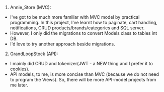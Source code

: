 1. Annie_Store (MVC): 
- I've got to be much more familiar with MVC model by practical programming. In this project, I've learnt how to paginate, cart handling, notifications, CRUD products/brands/categories and SQL server. 
- However, I only did the migrations to convert Models class to tables int DB. 
- I'd love to try another approach beside migrations.

2. GrandLoopStock (API):
- I mainly did CRUD and tokenizer(JWT - a NEW thing and I prefer it to cookies).
- API models, to me, is more concise than MVC (because we do not need to program the Views). So, there will be more API-model projects from me later.
